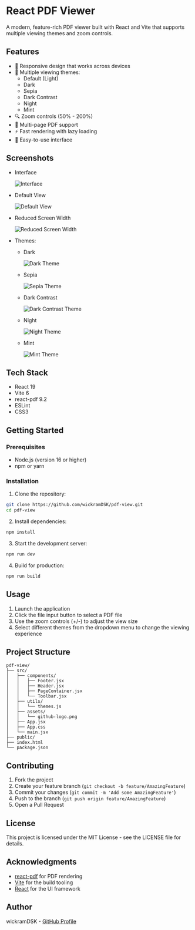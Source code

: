 # React PDF Viewer

A modern, feature-rich PDF viewer built with React and Vite that supports multiple viewing themes and zoom controls.

## Features

- 📱 Responsive design that works across devices
- 🎨 Multiple viewing themes:
  - Default (Light)
  - Dark
  - Sepia
  - Dark Contrast
  - Night
  - Mint
- 🔍 Zoom controls (50% - 200%)
- 📄 Multi-page PDF support
- ⚡ Fast rendering with lazy loading
- 🎯 Easy-to-use interface

## Screenshots

- Interface

  ![Interface](./src/assets/screenshots/pdf-view-main_layout.png)

- Default View

  ![Default View](./src/assets/screenshots/pdf-view-load_File.png)

- Reduced Screen Width

  ![Reduced Screen Width](./src/assets/screenshots/pdf-view-min_width.png)

- Themes:

  - Dark

    ![Dark Theme](./src/assets/screenshots/pdf-view-theme_dark.png)

  - Sepia

    ![Sepia Theme](./src/assets/screenshots/pdf-view-theme_sepia.png)

  - Dark Contrast

    ![Dark Contrast Theme](./src/assets/screenshots/pdf-view-theme_darkContrast.png)

  - Night

    ![Night Theme](./src/assets/screenshots/pdf-view-theme_night.png)

  - Mint

    ![Mint Theme](./src/assets/screenshots/pdf-view-theme_mint.png)

## Tech Stack

- React 19
- Vite 6
- react-pdf 9.2
- ESLint
- CSS3

## Getting Started

### Prerequisites

- Node.js (version 16 or higher)
- npm or yarn

### Installation

1. Clone the repository:

```sh
git clone https://github.com/wickramDSK/pdf-view.git
cd pdf-view
```

2. Install dependencies:

```sh
npm install
```

3. Start the development server:

```sh
npm run dev
```

4. Build for production:

```sh
npm run build
```

## Usage

1. Launch the application
2. Click the file input button to select a PDF file
3. Use the zoom controls (+/-) to adjust the view size
4. Select different themes from the dropdown menu to change the viewing experience

## Project Structure

```
pdf-view/
├── src/
│   ├── components/
│   │   ├── Footer.jsx
│   │   ├── Header.jsx
│   │   ├── PageContainer.jsx
│   │   └── Toolbar.jsx
│   ├── utils/
│   │   └── themes.js
│   ├── assets/
│   │   └── github-logo.png
│   ├── App.jsx
│   ├── App.css
│   └── main.jsx
├── public/
├── index.html
└── package.json
```

## Contributing

1. Fork the project
2. Create your feature branch (`git checkout -b feature/AmazingFeature`)
3. Commit your changes (`git commit -m 'Add some AmazingFeature'`)
4. Push to the branch (`git push origin feature/AmazingFeature`)
5. Open a Pull Request

## License

This project is licensed under the MIT License - see the LICENSE file for details.

## Acknowledgments

- [react-pdf](https://github.com/wojtekmaj/react-pdf) for PDF rendering
- [Vite](https://vitejs.dev/) for the build tooling
- [React](https://reactjs.org/) for the UI framework

## Author

wickramDSK - [GitHub Profile](https://github.com/wickramDSK)
